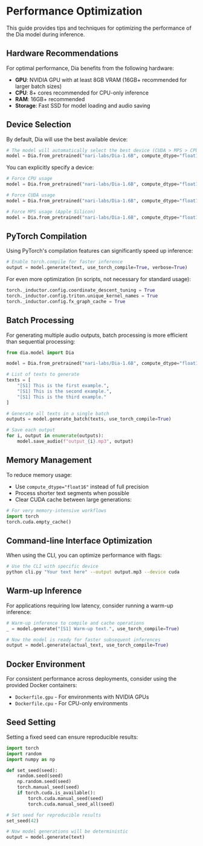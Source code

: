 # Performance Optimization

This guide provides tips and techniques for optimizing the performance of the Dia model during inference.

## Hardware Recommendations

For optimal performance, Dia benefits from the following hardware:

- **GPU**: NVIDIA GPU with at least 8GB VRAM (16GB+ recommended for larger batch sizes)
- **CPU**: 8+ cores recommended for CPU-only inference
- **RAM**: 16GB+ recommended
- **Storage**: Fast SSD for model loading and audio saving

## Device Selection

By default, Dia will use the best available device:

```python
# The model will automatically select the best device (CUDA > MPS > CPU)
model = Dia.from_pretrained("nari-labs/Dia-1.6B", compute_dtype="float16")
```

You can explicitly specify a device:

```python
# Force CPU usage
model = Dia.from_pretrained("nari-labs/Dia-1.6B", compute_dtype="float16", device="cpu")

# Force CUDA usage
model = Dia.from_pretrained("nari-labs/Dia-1.6B", compute_dtype="float16", device="cuda")

# Force MPS usage (Apple Silicon)
model = Dia.from_pretrained("nari-labs/Dia-1.6B", compute_dtype="float16", device="mps")
```

## PyTorch Compilation

Using PyTorch's compilation features can significantly speed up inference:

```python
# Enable torch.compile for faster inference
output = model.generate(text, use_torch_compile=True, verbose=True)
```

For even more optimization (in scripts, not necessary for standard usage):

```python
torch._inductor.config.coordinate_descent_tuning = True
torch._inductor.config.triton.unique_kernel_names = True
torch._inductor.config.fx_graph_cache = True
```

## Batch Processing

For generating multiple audio outputs, batch processing is more efficient than sequential processing:

```python
from dia.model import Dia

model = Dia.from_pretrained("nari-labs/Dia-1.6B", compute_dtype="float16")

# List of texts to generate
texts = [
    "[S1] This is the first example.",
    "[S1] This is the second example.",
    "[S1] This is the third example."
]

# Generate all texts in a single batch
outputs = model.generate_batch(texts, use_torch_compile=True)

# Save each output
for i, output in enumerate(outputs):
    model.save_audio(f"output_{i}.mp3", output)
```

## Memory Management

To reduce memory usage:

- Use `compute_dtype="float16"` instead of full precision
- Process shorter text segments when possible
- Clear CUDA cache between large generations:

```python
# For very memory-intensive workflows
import torch
torch.cuda.empty_cache()
```

## Command-line Interface Optimization

When using the CLI, you can optimize performance with flags:

```bash
# Use the CLI with specific device
python cli.py "Your text here" --output output.mp3 --device cuda
```

## Warm-up Inference

For applications requiring low latency, consider running a warm-up inference:

```python
# Warm-up inference to compile and cache operations
_ = model.generate("[S1] Warm-up text.", use_torch_compile=True)

# Now the model is ready for faster subsequent inferences
output = model.generate(actual_text, use_torch_compile=True)
```

## Docker Environment

For consistent performance across deployments, consider using the provided Docker containers:

- `Dockerfile.gpu` - For environments with NVIDIA GPUs
- `Dockerfile.cpu` - For CPU-only environments

## Seed Setting

Setting a fixed seed can ensure reproducible results:

```python
import torch
import random
import numpy as np

def set_seed(seed):
    random.seed(seed)
    np.random.seed(seed)
    torch.manual_seed(seed)
    if torch.cuda.is_available():
        torch.cuda.manual_seed(seed)
        torch.cuda.manual_seed_all(seed)

# Set seed for reproducible results
set_seed(42)

# Now model generations will be deterministic
output = model.generate(text)
```
